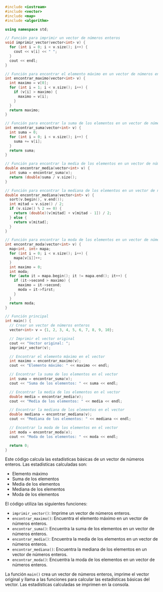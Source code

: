 ```c++
#include <iostream>
#include <vector>
#include <map>
#include <algorithm>

using namespace std;

// Función para imprimir un vector de números enteros
void imprimir_vector(vector<int> v) {
  for (int i = 0; i < v.size(); i++) {
    cout << v[i] << " ";
  }
  cout << endl;
}

// Función para encontrar el elemento máximo en un vector de números enteros
int encontrar_maximo(vector<int> v) {
  int maximo = v[0];
  for (int i = 1; i < v.size(); i++) {
    if (v[i] > maximo) {
      maximo = v[i];
    }
  }
  return maximo;
}

// Función para encontrar la suma de los elementos en un vector de números enteros
int encontrar_suma(vector<int> v) {
  int suma = 0;
  for (int i = 0; i < v.size(); i++) {
    suma += v[i];
  }
  return suma;
}

// Función para encontrar la media de los elementos en un vector de números enteros
double encontrar_media(vector<int> v) {
  int suma = encontrar_suma(v);
  return (double)suma / v.size();
}

// Función para encontrar la mediana de los elementos en un vector de números enteros
double encontrar_mediana(vector<int> v) {
  sort(v.begin(), v.end());
  int mitad = v.size() / 2;
  if (v.size() % 2 == 0) {
    return (double)(v[mitad] + v[mitad - 1]) / 2;
  } else {
    return v[mitad];
  }
}

// Función para encontrar la moda de los elementos en un vector de números enteros
int encontrar_moda(vector<int> v) {
  map<int, int> mapa;
  for (int i = 0; i < v.size(); i++) {
    mapa[v[i]]++;
  }
  int maximo = 0;
  int moda;
  for (auto it = mapa.begin(); it != mapa.end(); it++) {
    if (it->second > maximo) {
      maximo = it->second;
      moda = it->first;
    }
  }
  return moda;
}

// Función principal
int main() {
  // Crear un vector de números enteros
  vector<int> v = {1, 2, 3, 4, 5, 6, 7, 8, 9, 10};

  // Imprimir el vector original
  cout << "Vector original: ";
  imprimir_vector(v);

  // Encontrar el elemento máximo en el vector
  int maximo = encontrar_maximo(v);
  cout << "Elemento máximo: " << maximo << endl;

  // Encontrar la suma de los elementos en el vector
  int suma = encontrar_suma(v);
  cout << "Suma de los elementos: " << suma << endl;

  // Encontrar la media de los elementos en el vector
  double media = encontrar_media(v);
  cout << "Media de los elementos: " << media << endl;

  // Encontrar la mediana de los elementos en el vector
  double mediana = encontrar_mediana(v);
  cout << "Mediana de los elementos: " << mediana << endl;

  // Encontrar la moda de los elementos en el vector
  int moda = encontrar_moda(v);
  cout << "Moda de los elementos: " << moda << endl;

  return 0;
}
```

Este código calcula las estadísticas básicas de un vector de números enteros. Las estadísticas calculadas son:

* Elemento máximo
* Suma de los elementos
* Media de los elementos
* Mediana de los elementos
* Moda de los elementos

El código utiliza las siguientes funciones:

* `imprimir_vector()`: Imprime un vector de números enteros.
* `encontrar_maximo()`: Encuentra el elemento máximo en un vector de números enteros.
* `encontrar_suma()`: Encuentra la suma de los elementos en un vector de números enteros.
* `encontrar_media()`: Encuentra la media de los elementos en un vector de números enteros.
* `encontrar_mediana()`: Encuentra la mediana de los elementos en un vector de números enteros.
* `encontrar_moda()`: Encuentra la moda de los elementos en un vector de números enteros.

La función `main()` crea un vector de números enteros, imprime el vector original y llama a las funciones para calcular las estadísticas básicas del vector. Las estadísticas calculadas se imprimen en la consola.